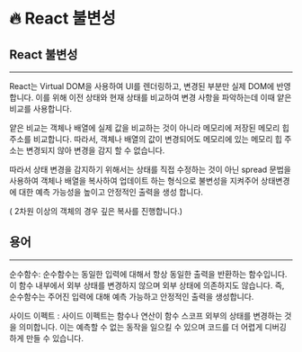 # 🔥 React 불변성

## React 불변성

---

React는 Virtual DOM을 사용하여 UI를 렌더링하고, 변경된 부분만 실제 DOM에 반영합니다. 이를 위해 이전 상태와 현재 상태를 비교하여 변경 사항을 파악하는데 이때 얕은 비교를 사용합니다.

얕은 비교는 객체나 배열에 실제 값을 비교하는 것이 아니라 메모리에 저장된 메모리 힙 주소를 비교합니다. 따라서, 객체나 배열의 값이 변경되어도 메모리에 있는 메모리 힙 주소는 변경되지 않아 변경을 감지 할 수 없습니다.

따라서 상태 변경을 감지하기 위해서는 상태를 직접 수정하는 것이 아닌 spread 문법을 사용하여 객체나 배열을 복사하여 업데이트 하는 형식으로 불변성을 지켜주어 상태변경에 대한 예측 가능성을 높이고 안정적인 출력을 생성 합니다.

( 2차원 이상의 객체의 경우 깊은 복사를 진행합니다.)

## 용어

---

순수함수: 순수함수는 동일한 입력에 대해서 항상 동일한 출력을 반환하는 함수입니다. 이 함수 내부에서 외부 상태를 변경하지 않으며 외부 상태에 의존하지도 않습니다. 즉, 순수함수는 주어진 입력에 대해 예측 가능하고 안정적인 출력을 생성합니다.

사이드 이펙트 : 사이드 이펙트는 함수나 연산이 함수 스코프 외부의 상태를 변경하는 것을 의미합니다. 이는 예측할 수 없는 동작을 일으킬 수 있으며 코드를 더 어렵게 디버깅하게 만들 수 있습니다.
